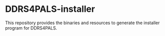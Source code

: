 # DDRS4PALS-installer
This repository provides the binaries and resources to generate the installer program for DDRS4PALS. 
